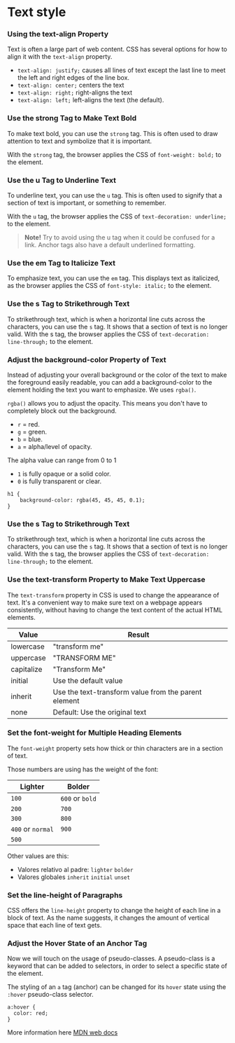 # Text style

### Using the text-align Property
Text is often a large part of web content. CSS has several options for how to align it with the `text-align` property.

- `text-align: justify;` causes all lines of text except the last line to meet the left and right edges of the line box.
- `text-align: center;` centers the text
- `text-align: right;` right-aligns the text
- `text-align: left;` left-aligns the text (the default).

### Use the strong Tag to Make Text Bold
To make text bold, you can use the `strong` tag. This is often used to draw attention to text and symbolize that it is important.

With the `strong` tag, the browser applies the CSS of `font-weight: bold;` to the element.

### Use the u Tag to Underline Text
To underline text, you can use the `u` tag. This is often used to signify that a section of text is important, or something to remember.

With the `u` tag, the browser applies the CSS of `text-decoration: underline;` to the element.

> **Note!** Try to avoid using the u tag when it could be confused for a link. Anchor tags also have a default underlined formatting.

### Use the em Tag to Italicize Text
To emphasize text, you can use the `em` tag. This displays text as italicized, as the browser applies the CSS of `font-style: italic;` to the element.

### Use the s Tag to Strikethrough Text
To strikethrough text, which is when a horizontal line cuts across the characters, you can use the `s` tag. It shows that a section of text is no longer valid. With the s tag, the browser applies the CSS of `text-decoration: line-through;` to the element.

### Adjust the background-color Property of Text
Instead of adjusting your overall background or the color of the text to make the foreground easily readable, you can add a background-color to the element holding the text you want to emphasize. We uses `rgba()`.

`rgba()` allows you to adjust the opacity. This means you don't have to completely block out the background.
- `r` = red.
- `g` = green.
- `b` = blue.
- `a` = alpha/level of opacity.

The alpha value can range from 0 to 1
- `1` is fully opaque or a solid color.
- `0` is fully transparent or clear.

```
h1 {
	background-color: rgba(45, 45, 45, 0.1);
}
```

### Use the s Tag to Strikethrough Text
To strikethrough text, which is when a horizontal line cuts across the characters, you can use the `s` tag. It shows that a section of text is no longer valid. With the s tag, the browser applies the CSS of `text-decoration: line-through;` to the element.

### Use the text-transform Property to Make Text Uppercase
The `text-transform` property in CSS is used to change the appearance of text. It's a convenient way to make sure text on a webpage appears consistently, without having to change the text content of the actual HTML elements.

|Value|	Result|
|-|-|
|lowercase|"transform me"|
|uppercase|"TRANSFORM ME"|
|capitalize|"Transform Me"|
|initial|Use the default value|
|inherit|Use the text-transform value from the parent element|
|none|Default: Use the original text|

### Set the font-weight for Multiple Heading Elements
The `font-weight` property sets how thick or thin characters are in a section of text.

Those numbers are using has the weight of the font:

|Lighter|Bolder|
|-|-|
|`100`|`600` or `bold`|
|`200`|`700`|
|`300`|`800`|
|`400` or `normal`|`900`|
|`500`|

Other values are this:
- Valores relativo al padre: `lighter` `bolder`
- Valores globales `inherit` `initial` `unset`

### Set the line-height of Paragraphs
CSS offers the `line-height` property to change the height of each line in a block of text. As the name suggests, it changes the amount of vertical space that each line of text gets.

### Adjust the Hover State of an Anchor Tag
Now we will touch on the usage of pseudo-classes. A pseudo-class is a keyword that can be added to selectors, in order to select a specific state of the element.

The styling of an `a` tag (anchor) can be changed for its `hover` state using the `:hover` pseudo-class selector.
```
a:hover {
  color: red;
}
```

More information here [MDN web docs](https://developer.mozilla.org/es/docs/Web/CSS/font-weight)
